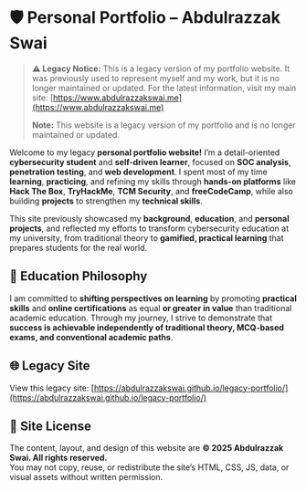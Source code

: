 # 🛡️ Personal Portfolio – Abdulrazzak Swai

> **⚠️ Legacy Notice:** This is a legacy version of my portfolio website. It was previously used to represent myself and my work, but it is no longer maintained or updated. For the latest information, visit my main site: [https://www.abdulrazzakswai.me](https://www.abdulrazzakswai.me)
>
> **Note:** This website is a legacy version of my portfolio and is no longer maintained or updated.

Welcome to my legacy **personal portfolio website!** I’m a detail-oriented **cybersecurity student** and **self-driven learner**, focused on **SOC analysis**, **penetration testing**, and **web development**. I spent most of my time **learning**, **practicing**, and refining my skills through **hands-on platforms** like **Hack The Box**, **TryHackMe**, **TCM Security**, and **freeCodeCamp**, while also building **projects** to strengthen my **technical skills**.

This site previously showcased my **background**, **education**, and **personal projects**, and reflected my efforts to transform cybersecurity education at my university, from traditional theory to **gamified, practical learning** that prepares students for the real world.

## 🎯 Education Philosophy

I am committed to **shifting perspectives on learning** by promoting **practical skills** and **online certifications** as equal **or greater in value** than traditional academic education. Through my journey, I strive to demonstrate that **success is achievable independently of traditional theory, MCQ-based exams, and conventional academic paths**.

## 🌐 Legacy Site

View this legacy site: [https://abdulrazzakswai.github.io/legacy-portfolio/](https://abdulrazzakswai.github.io/legacy-portfolio/)

## 🚫 Site License

The content, layout, and design of this website are **© 2025 Abdulrazzak Swai. All rights reserved.**  
You may not copy, reuse, or redistribute the site’s HTML, CSS, JS, data, or visual assets without written permission.
